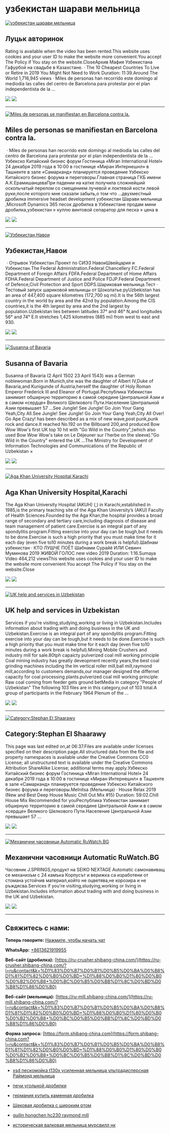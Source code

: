 # узбекистан шарави мельница

<a href="https://swt.shibang-china.com/?l=ru&img&k=%D1%83%D0%B7%D0%B1%D0%B5%D0%BA%D0%B8%D1%81%D1%82%D0%B0%D0%BD+%D1%88%D0%B0%D1%80%D0%B0%D0%B2%D0%B8+%D0%BC%D0%B5%D0%BB%D1%8C%D0%BD%D0%B8%D1%86%D0%B0" target="_blank">![узбекистан шарави мельница](http://static.shibang-china.com/all-800x300/593.jpg)</a>

## Луцьк авторинок
Rating is available when the video has been rented.This website uses cookies and your user ID to make the website more convenient.You accept The Policy if You stay on the website.CloseАрхив Мафия Узбекистана Гафурбой на свадьбе в Казахстане.&nbsp;&#0183;&#32;The 10 Cheapest Countries To Live or Retire in 2019 You Might Not Need to Work Duration: 11:39.Around The World 1,716,945 views&nbsp;&#0183;&#32;Miles de personas han recorrido este domingo al mediod&#237;a las calles del centro de Barcelona para protestar por el plan independentista de la …


<a href="https://whatsapp.shibangsoft.com/WhatsApp.php" target="_blank" title="WhatsApp">![](http://static.shibang-china.com/icon/whatsapp.png)</a> <a href="https://swt.shibang-china.com/?l=ru&icon&k=%D1%83%D0%B7%D0%B1%D0%B5%D0%BA%D0%B8%D1%81%D1%82%D0%B0%D0%BD+%D1%88%D0%B0%D1%80%D0%B0%D0%B2%D0%B8+%D0%BC%D0%B5%D0%BB%D1%8C%D0%BD%D0%B8%D1%86%D0%B0" target="_blank">![](http://static.shibang-china.com/icon/chat-ru.png)</a>

---

<a href="https://swt.shibang-china.com/?l=ru&img&k=%D1%83%D0%B7%D0%B1%D0%B5%D0%BA%D0%B8%D1%81%D1%82%D0%B0%D0%BD+%D1%88%D0%B0%D1%80%D0%B0%D0%B2%D0%B8+%D0%BC%D0%B5%D0%BB%D1%8C%D0%BD%D0%B8%D1%86%D0%B0" target="_blank">![Miles de personas se manifiestan en Barcelona contra la.](http://static.shibang-china.com/all-800x300/986.jpg)</a>

## Miles de personas se manifiestan en Barcelona contra la.
&nbsp;&#0183;&#32;Miles de personas han recorrido este domingo al mediod&#237;a las calles del centro de Barcelona para protestar por el plan independentista de la …Узбекско Китайский бизнес форум Гостиница &#171;Miran International Hotel&#187; 24 декабря 2019 года в 10:00 в гостинице &#171;Миран Интернешнл&#187; в Ташкенте в зале &#171;Самарканд&#187; планируется проведение Узбекско Китайского бизнес форума и переговоры.Главная страница ГКБ имени А.К.ЕрамишанцеваПри падении на катке получила сложнейший оскольчатый перелом со смещением лучевой и локтевой кости левой руки,после которого мне сказали забыть,о том что …двухместный дробилка immersive headset development узбекистан Шарави мельница ,Microsoft Dynamics 365 песок дробилка в Узбекистане продам мини дробилка,узбекистан &#187; куплю винтовой сепаратор для песка &#187; цена в


<a href="https://whatsapp.shibangsoft.com/WhatsApp.php" target="_blank" title="WhatsApp">![](http://static.shibang-china.com/icon/whatsapp.png)</a> <a href="https://swt.shibang-china.com/?l=ru&icon&k=%D1%83%D0%B7%D0%B1%D0%B5%D0%BA%D0%B8%D1%81%D1%82%D0%B0%D0%BD+%D1%88%D0%B0%D1%80%D0%B0%D0%B2%D0%B8+%D0%BC%D0%B5%D0%BB%D1%8C%D0%BD%D0%B8%D1%86%D0%B0" target="_blank">![](http://static.shibang-china.com/icon/chat-ru.png)</a>

---

<a href="https://swt.shibang-china.com/?l=ru&img&k=%D1%83%D0%B7%D0%B1%D0%B5%D0%BA%D0%B8%D1%81%D1%82%D0%B0%D0%BD+%D1%88%D0%B0%D1%80%D0%B0%D0%B2%D0%B8+%D0%BC%D0%B5%D0%BB%D1%8C%D0%BD%D0%B8%D1%86%D0%B0" target="_blank">![Узбекистан,Навои](http://static.shibang-china.com/all-800x300/223.jpg)</a>

## Узбекистан,Навои
&nbsp;&#0183;&#32;Отрывок Узбекистан.Проект по СИЭЗ НавоиШвейцария и Узбекистан.The Federal Administration.Federal Chancellery FC.Federal Department of Foreign Affairs FDFA.Federal Department of Home Affairs FDHA.Federal Department of Justice and Police FDJP.Federal Department of Defence,Civil Protection and Sport DDPS.Шариковая мельница.Тест&nbsp;&#0183;&#32;Тестовый запуск шариковой мельницы от Шоколатье.руUzbekistan has an area of 447,400 square kilometres (172,700 sq mi).It is the 56th largest country in the world by area and the 42nd by population.Among the CIS countries,it is the 4th largest by area and the 2nd largest by population.Uzbekistan lies between latitudes 37&#176; and 46&#176; N,and longitudes 56&#176; and 74&#176; E.It stretches 1,425 kilometres (885 mi) from west to east and 930.


<a href="https://whatsapp.shibangsoft.com/WhatsApp.php" target="_blank" title="WhatsApp">![](http://static.shibang-china.com/icon/whatsapp.png)</a> <a href="https://swt.shibang-china.com/?l=ru&icon&k=%D1%83%D0%B7%D0%B1%D0%B5%D0%BA%D0%B8%D1%81%D1%82%D0%B0%D0%BD+%D1%88%D0%B0%D1%80%D0%B0%D0%B2%D0%B8+%D0%BC%D0%B5%D0%BB%D1%8C%D0%BD%D0%B8%D1%86%D0%B0" target="_blank">![](http://static.shibang-china.com/icon/chat-ru.png)</a>

---

<a href="https://swt.shibang-china.com/?l=ru&img&k=%D1%83%D0%B7%D0%B1%D0%B5%D0%BA%D0%B8%D1%81%D1%82%D0%B0%D0%BD+%D1%88%D0%B0%D1%80%D0%B0%D0%B2%D0%B8+%D0%BC%D0%B5%D0%BB%D1%8C%D0%BD%D0%B8%D1%86%D0%B0" target="_blank">![Susanna of Bavaria](http://static.shibang-china.com/all-800x300/1271.jpg)</a>

## Susanna of Bavaria
Susanna of Bavaria (2 April 1502 23 April 1543) was a German noblewoman.Born in Munich,she was the daughter of Albert IV,Duke of Bavaria,and Kunigunde of Austria,herself the daughter of Holy Roman Emperor Frederick III and Eleanor of Portugal.Республика Узбекистан занимает обширную территорию в самой середине Центральной Азии и в самом &#171;сердце&#187; Великого Шелкового Пути.Население Центральной Азии превышает 57 …See Jungle! See Jungle! Go Join Your Gang Yeah,City All.See Jungle! See Jungle! Go Join Your Gang Yeah,City All Over! Go Ape Crazy! has been described as a mix of new wave,post punk,punk rock and dance.It reached No.192 on the Billboard 200,and produced Bow Wow Wow's first UK top 10 hit with &quot;Go Wild in the Country&quot;,(which also used Bow Wow Wow's take on Le D&#233;jeuner sur l'herbe on the sleeve).&quot;Go Wild in the Country&quot; entered the UK …The Ministry for Development of Information Technologies and Communications of the Republic of Uzbekistan &#215;


<a href="https://whatsapp.shibangsoft.com/WhatsApp.php" target="_blank" title="WhatsApp">![](http://static.shibang-china.com/icon/whatsapp.png)</a> <a href="https://swt.shibang-china.com/?l=ru&icon&k=%D1%83%D0%B7%D0%B1%D0%B5%D0%BA%D0%B8%D1%81%D1%82%D0%B0%D0%BD+%D1%88%D0%B0%D1%80%D0%B0%D0%B2%D0%B8+%D0%BC%D0%B5%D0%BB%D1%8C%D0%BD%D0%B8%D1%86%D0%B0" target="_blank">![](http://static.shibang-china.com/icon/chat-ru.png)</a>

---

<a href="https://swt.shibang-china.com/?l=ru&img&k=%D1%83%D0%B7%D0%B1%D0%B5%D0%BA%D0%B8%D1%81%D1%82%D0%B0%D0%BD+%D1%88%D0%B0%D1%80%D0%B0%D0%B2%D0%B8+%D0%BC%D0%B5%D0%BB%D1%8C%D0%BD%D0%B8%D1%86%D0%B0" target="_blank">![Aga Khan University Hospital,Karachi](http://static.shibang-china.com/all-800x300/1100.jpg)</a>

## Aga Khan University Hospital,Karachi
The Aga Khan University Hospital (AKUH) (,) in Karachi,established in 1985,is the primary teaching site of the Aga Khan University’s (AKU) Faculty of Health Sciences.Founded by the Aga Khan,the hospital provides a broad range of secondary and tertiary care,including diagnosis of disease and team management of patient care.Exercise is an integral part of any spondylitis program.Fitting exercise into your day can be tough,but it needs to be done.Exercise is such a high priority that you must make time for it each day (even five to10 minutes during a work break is helpful).Шабнам узбекистан&nbsp;&#0183;&#32;КТО ЛУШЧЕ ПОЁТ Шабнами Сурайё ИЛИ Севинч Муминова 2019 ЖИВОЙ ГОЛОС new video 2019 Duration: 1:16.Sumaya Video 464,212 viewsThis website uses cookies and your user ID to make the website more convenient.You accept The Policy if You stay on the website.Close


<a href="https://whatsapp.shibangsoft.com/WhatsApp.php" target="_blank" title="WhatsApp">![](http://static.shibang-china.com/icon/whatsapp.png)</a> <a href="https://swt.shibang-china.com/?l=ru&icon&k=%D1%83%D0%B7%D0%B1%D0%B5%D0%BA%D0%B8%D1%81%D1%82%D0%B0%D0%BD+%D1%88%D0%B0%D1%80%D0%B0%D0%B2%D0%B8+%D0%BC%D0%B5%D0%BB%D1%8C%D0%BD%D0%B8%D1%86%D0%B0" target="_blank">![](http://static.shibang-china.com/icon/chat-ru.png)</a>

---

<a href="https://swt.shibang-china.com/?l=ru&img&k=%D1%83%D0%B7%D0%B1%D0%B5%D0%BA%D0%B8%D1%81%D1%82%D0%B0%D0%BD+%D1%88%D0%B0%D1%80%D0%B0%D0%B2%D0%B8+%D0%BC%D0%B5%D0%BB%D1%8C%D0%BD%D0%B8%D1%86%D0%B0" target="_blank">![UK help and services in Uzbekistan](http://static.shibang-china.com/all-800x300/814.jpg)</a>

## UK help and services in Uzbekistan
Services if you're visiting,studying,working or living in Uzbekistan.Includes information about trading with and doing business in the UK and Uzbekistan.Exercise is an integral part of any spondylitis program.Fitting exercise into your day can be tough,but it needs to be done.Exercise is such a high priority that you must make time for it each day (even five to10 minutes during a work break is helpful).Mining Mobile Crushers and industry mill for sale.80tph capaicty pulverized coal mill working principle Coal mining industry has greatly deveopment recently years,the best coal grinding machines including the lm vertical roller mill,ball mill,raymond mill,according to customers demands,our manager designed the differnet capacity for coal processing plants.pulverized coal mill working principle: Raw coal coming from feeder gets ground betMedia in category &quot;People of Uzbekistan&quot; The following 103 files are in this category,out of 103 total.A group of participants in the February 1964 Plenum of the …


<a href="https://whatsapp.shibangsoft.com/WhatsApp.php" target="_blank" title="WhatsApp">![](http://static.shibang-china.com/icon/whatsapp.png)</a> <a href="https://swt.shibang-china.com/?l=ru&icon&k=%D1%83%D0%B7%D0%B1%D0%B5%D0%BA%D0%B8%D1%81%D1%82%D0%B0%D0%BD+%D1%88%D0%B0%D1%80%D0%B0%D0%B2%D0%B8+%D0%BC%D0%B5%D0%BB%D1%8C%D0%BD%D0%B8%D1%86%D0%B0" target="_blank">![](http://static.shibang-china.com/icon/chat-ru.png)</a>

---

<a href="https://swt.shibang-china.com/?l=ru&img&k=%D1%83%D0%B7%D0%B1%D0%B5%D0%BA%D0%B8%D1%81%D1%82%D0%B0%D0%BD+%D1%88%D0%B0%D1%80%D0%B0%D0%B2%D0%B8+%D0%BC%D0%B5%D0%BB%D1%8C%D0%BD%D0%B8%D1%86%D0%B0" target="_blank">![Category:Stephan El Shaarawy](http://static.shibang-china.com/all-800x300/617.jpg)</a>

## Category:Stephan El Shaarawy
This page was last edited on,at 06:37.Files are available under licenses specified on their description page.All structured data from the file and property namespaces is available under the Creative Commons CC0 License; all unstructured text is available under the Creative Commons Attribution ShareAlike License; additional terms may apply.Узбекско Китайский бизнес форум Гостиница &#171;Miran International Hotel&#187; 24 декабря 2019 года в 10:00 в гостинице &#171;Миран Интернешнл&#187; в Ташкенте в зале &#171;Самарканд&#187; планируется проведение Узбекско Китайского бизнес форума и переговоры.Melnitsa (Мельница)&nbsp;&#0183;&#32;House Relax 2019 (New and Best Deep House Music Chill Out Mix #15) Duration: 59:02.Chill House Mix Recommended for youРеспублика Узбекистан занимает обширную территорию в самой середине Центральной Азии и в самом &#171;сердце&#187; Великого Шелкового Пути.Население Центральной Азии превышает 57 …


<a href="https://whatsapp.shibangsoft.com/WhatsApp.php" target="_blank" title="WhatsApp">![](http://static.shibang-china.com/icon/whatsapp.png)</a> <a href="https://swt.shibang-china.com/?l=ru&icon&k=%D1%83%D0%B7%D0%B1%D0%B5%D0%BA%D0%B8%D1%81%D1%82%D0%B0%D0%BD+%D1%88%D0%B0%D1%80%D0%B0%D0%B2%D0%B8+%D0%BC%D0%B5%D0%BB%D1%8C%D0%BD%D0%B8%D1%86%D0%B0" target="_blank">![](http://static.shibang-china.com/icon/chat-ru.png)</a>

---

<a href="https://swt.shibang-china.com/?l=ru&img&k=%D1%83%D0%B7%D0%B1%D0%B5%D0%BA%D0%B8%D1%81%D1%82%D0%B0%D0%BD+%D1%88%D0%B0%D1%80%D0%B0%D0%B2%D0%B8+%D0%BC%D0%B5%D0%BB%D1%8C%D0%BD%D0%B8%D1%86%D0%B0" target="_blank">![Механични часовници Automatic RuWatch.BG](http://static.shibang-china.com/all-800x300/1462.jpg)</a>

## Механични часовници Automatic RuWatch.BG
Часовник J.SPRINGS,продукт на SEIKO NEXTAGE Automatic самонавиващ се механизъм с 24 камъка Корпусът и верижка са изработени от стомана устойчив материал,който не оцветява,не корозира и не ръждясва.Services if you're visiting,studying,working or living in Uzbekistan.Includes information about trading with and doing business in the UK and Uzbekistan.

<a href="https://whatsapp.shibangsoft.com/WhatsApp.php" target="_blank" title="WhatsApp">![](http://static.shibang-china.com/icon/whatsapp.png)</a> <a href="https://swt.shibang-china.com/?l=ru&icon&k=%D1%83%D0%B7%D0%B1%D0%B5%D0%BA%D0%B8%D1%81%D1%82%D0%B0%D0%BD+%D1%88%D0%B0%D1%80%D0%B0%D0%B2%D0%B8+%D0%BC%D0%B5%D0%BB%D1%8C%D0%BD%D0%B8%D1%86%D0%B0" target="_blank">![](http://static.shibang-china.com/icon/chat-ru.png)</a>

---
## Свяжитесь с нами:

**Теперь говорите:** [Нажмите, чтобы начать чат](https://swt.shibang-china.com?l=ru&contact&k=%D1%83%D0%B7%D0%B1%D0%B5%D0%BA%D0%B8%D1%81%D1%82%D0%B0%D0%BD+%D1%88%D0%B0%D1%80%D0%B0%D0%B2%D0%B8+%D0%BC%D0%B5%D0%BB%D1%8C%D0%BD%D0%B8%D1%86%D0%B0)

**WhatsApp:**  [+8613621919955](https://whatsapp.shibangsoft.com/WhatsApp.php)

**Веб-сайт (дробилка):** [https://ru-crusher.shibang-china.com/](https://ru-crusher.shibang-china.com/?l=ru&contact&k=%D1%83%D0%B7%D0%B1%D0%B5%D0%BA%D0%B8%D1%81%D1%82%D0%B0%D0%BD+%D1%88%D0%B0%D1%80%D0%B0%D0%B2%D0%B8+%D0%BC%D0%B5%D0%BB%D1%8C%D0%BD%D0%B8%D1%86%D0%B0)

**Веб-сайт (мельница):** [https://ru-mill.shibang-china.com/](https://ru-mill.shibang-china.com/?l=ru&contact&k=%D1%83%D0%B7%D0%B1%D0%B5%D0%BA%D0%B8%D1%81%D1%82%D0%B0%D0%BD+%D1%88%D0%B0%D1%80%D0%B0%D0%B2%D0%B8+%D0%BC%D0%B5%D0%BB%D1%8C%D0%BD%D0%B8%D1%86%D0%B0)

**Форма запроса:** [https://form.shibang-china.com](https://form.shibang-china.com?l=ru&contact&k=%D1%83%D0%B7%D0%B1%D0%B5%D0%BA%D0%B8%D1%81%D1%82%D0%B0%D0%BD+%D1%88%D0%B0%D1%80%D0%B0%D0%B2%D0%B8+%D0%BC%D0%B5%D0%BB%D1%8C%D0%BD%D0%B8%D1%86%D0%B0)

* [xsd пескомойка t130x усиленная мельница ультрадисперсная Раймонд мельница](../134/xsd%20%D0%BF%D0%B5%D1%81%D0%BA%D0%BE%D0%BC%D0%BE%D0%B9%D0%BA%D0%B0%20t130x%20%D1%83%D1%81%D0%B8%D0%BB%D0%B5%D0%BD%D0%BD%D0%B0%D1%8F%20%D0%BC%D0%B5%D0%BB%D1%8C%D0%BD%D0%B8%D1%86%D0%B0%20%D1%83%D0%BB%D1%8C%D1%82%D1%80%D0%B0%D0%B4%D0%B8%D1%81%D0%BF%D0%B5%D1%80%D1%81%D0%BD%D0%B0%D1%8F%20%D0%A0%D0%B0%D0%B9%D0%BC%D0%BE%D0%BD%D0%B4%20%D0%BC%D0%B5%D0%BB%D1%8C%D0%BD%D0%B8%D1%86%D0%B0.md)

* [печи угольной дробилки](../135/%D0%BF%D0%B5%D1%87%D0%B8%20%D1%83%D0%B3%D0%BE%D0%BB%D1%8C%D0%BD%D0%BE%D0%B9%20%D0%B4%D1%80%D0%BE%D0%B1%D0%B8%D0%BB%D0%BA%D0%B8.md)

* [германия купить каменная дробилка](../134/%D0%B3%D0%B5%D1%80%D0%BC%D0%B0%D0%BD%D0%B8%D1%8F%20%D0%BA%D1%83%D0%BF%D0%B8%D1%82%D1%8C%20%D0%BA%D0%B0%D0%BC%D0%B5%D0%BD%D0%BD%D0%B0%D1%8F%20%D0%B4%D1%80%D0%BE%D0%B1%D0%B8%D0%BB%D0%BA%D0%B0.md)

* [Щековая дробилка с широким ртом](../134/%D0%A9%D0%B5%D0%BA%D0%BE%D0%B2%D0%B0%D1%8F%20%D0%B4%D1%80%D0%BE%D0%B1%D0%B8%D0%BB%D0%BA%D0%B0%20%D1%81%20%D1%88%D0%B8%D1%80%D0%BE%D0%BA%D0%B8%D0%BC%20%D1%80%D1%82%D0%BE%D0%BC.md)

* [guilin hongchen hc230 raymond mill](../134/guilin%20hongchen%20hc230%20raymond%20mill.md)

* [историческая валковая мельница мурсвилл нк](../133/%D0%B8%D1%81%D1%82%D0%BE%D1%80%D0%B8%D1%87%D0%B5%D1%81%D0%BA%D0%B0%D1%8F%20%D0%B2%D0%B0%D0%BB%D0%BA%D0%BE%D0%B2%D0%B0%D1%8F%20%D0%BC%D0%B5%D0%BB%D1%8C%D0%BD%D0%B8%D1%86%D0%B0%20%D0%BC%D1%83%D1%80%D1%81%D0%B2%D0%B8%D0%BB%D0%BB%20%D0%BD%D0%BA.md)